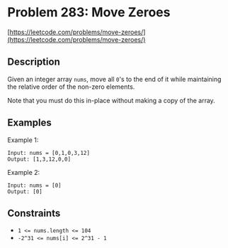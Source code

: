 # Problem 283: Move Zeroes

[https://leetcode.com/problems/move-zeroes/](https://leetcode.com/problems/move-zeroes/)

## Description

Given an integer array `nums`, move all `0`'s to the end of it while maintaining the relative order of the non-zero elements.

Note that you must do this in-place without making a copy of the array.

## Examples

Example 1:
```
Input: nums = [0,1,0,3,12]
Output: [1,3,12,0,0]
```

Example 2:
```
Input: nums = [0]
Output: [0]
```

## Constraints

- `1 <= nums.length <= 104`
- `-2^31 <= nums[i] <= 2^31 - 1`